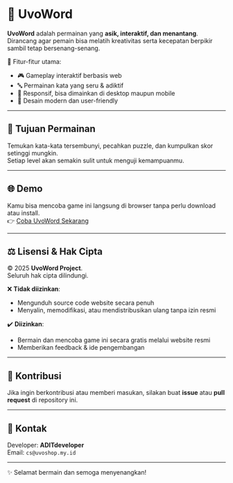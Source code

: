 # 📝 UvoWord

**UvoWord** adalah permainan yang **asik, interaktif, dan menantang**.  
Dirancang agar pemain bisa melatih kreativitas serta kecepatan berpikir sambil tetap bersenang-senang.  

🚀 Fitur-fitur utama:
- 🎮 Gameplay interaktif berbasis web  
- 🔤 Permainan kata yang seru & adiktif  
- 📱 Responsif, bisa dimainkan di desktop maupun mobile  
- 🎨 Desain modern dan user-friendly  

---

## 🎯 Tujuan Permainan
Temukan kata-kata tersembunyi, pecahkan puzzle, dan kumpulkan skor setinggi mungkin.  
Setiap level akan semakin sulit untuk menguji kemampuanmu.  

---

## 🌐 Demo
Kamu bisa mencoba game ini langsung di browser tanpa perlu download atau install.  
👉 [Coba UvoWord Sekarang](https://uvoword.uvoshop.my.id)

---

## ⚖️ Lisensi & Hak Cipta
© 2025 **UvoWord Project**.  
Seluruh hak cipta dilindungi.  

❌ **Tidak diizinkan**:
- Mengunduh source code website secara penuh  
- Menyalin, memodifikasi, atau mendistribusikan ulang tanpa izin resmi  

✔️ **Diizinkan**:
- Bermain dan mencoba game ini secara gratis melalui website resmi  
- Memberikan feedback & ide pengembangan  

---

## 🤝 Kontribusi
Jika ingin berkontribusi atau memberi masukan, silakan buat **issue** atau **pull request** di repository ini.  

---

## 📩 Kontak
Developer: **ADITdeveloper**  
Email: `cs@uvoshop.my.id`  

---
✨ Selamat bermain dan semoga menyenangkan!
